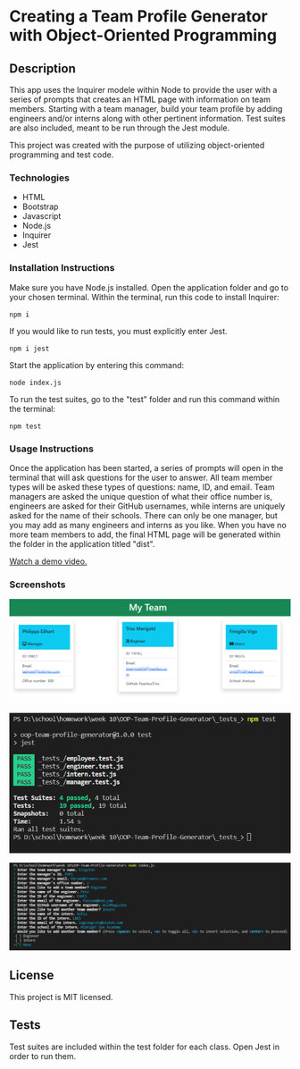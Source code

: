 # Creating a Team Profile Generator with Object-Oriented Programming

## Description
This app uses the Inquirer modele within Node to provide the user with a series of prompts that creates an HTML page with information on team members. Starting with a team manager, build your team profile by adding engineers and/or interns along with other pertinent information. Test suites are also included, meant to be run through the Jest module. 

This project was created with the purpose of utilizing object-oriented programming and test code. 

### Technologies 
- HTML
- Bootstrap 
- Javascript
- Node.js
- Inquirer
- Jest

### Installation Instructions
Make sure you have Node.js installed. Open the application folder and go to your chosen terminal. Within the terminal, run this code to install Inquirer: 
```
npm i
```
If you would like to run tests, you must explicitly enter Jest. 
```
npm i jest
```

Start the application by entering this command: 
```
node index.js
```
To run the test suites, go to the "test" folder and run this command within the terminal: 
```
npm test
```

### Usage Instructions
Once the application has been started, a series of prompts will open in the terminal that will ask questions for the user to answer. All team member types will be asked these types of questions: name, ID, and email. Team managers are asked the unique question of what their office number is, engineers are asked for their GitHub usernames, while interns are uniquely asked for the name of their schools. There can only be one manager, but you may add as many engineers and interns as you like. When you have no more team members to add, the final HTML page will be generated within the folder in the application titled "dist". 

[Watch a demo video.](https://youtu.be/0AMYDFnwX9U)

### Screenshots
![First screenshot of application](./assets/screenshot1.PNG)

![Second screenshot](./assets/screenshot2.PNG)

![Third screenshot](./assets/screenshot3.PNG)

## License
This project is MIT licensed. 

## Tests
Test suites are included within the test folder for each class. Open Jest in order to run them. 

